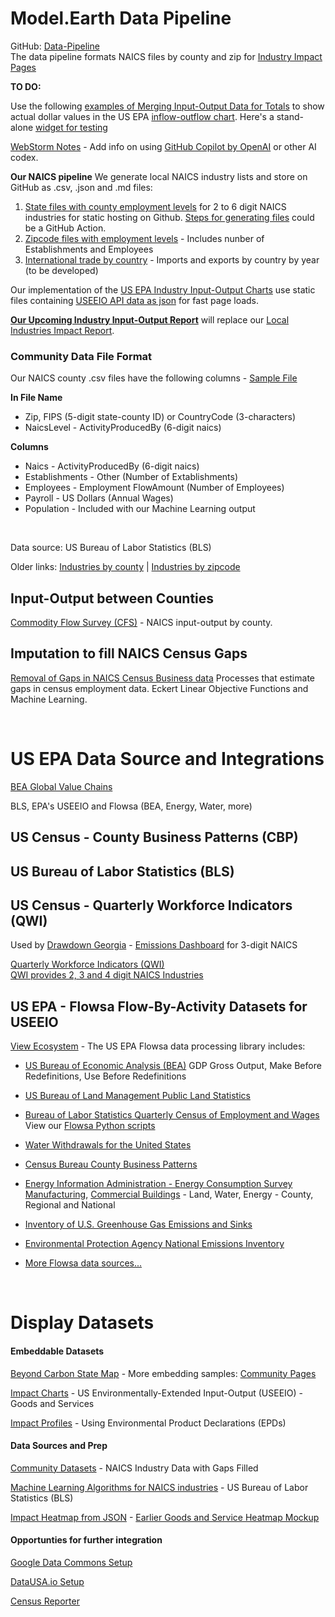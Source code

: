 # Model.Earth Data Pipeline

GitHub: [Data-Pipeline](https://github.com/modelearth/data-pipeline)  
The data pipeline formats NAICS files by county and zip for [Industry Impact Pages](https://model.earth/localsite/info/)  

**TO DO:**

Use the following [examples of Merging Input-Output Data for Totals](/localsite/info/data/totals/) to show actual dollar values in the US EPA [inflow-outflow chart](../../../io/charts/). Here's a stand-alone [widget for testing](http://localhost:8887/io/build/iochart.html#indicators=ENRG,GHG,VADD&sectors=113000,327310,327400,333613,335912,336111,562111,562212)

[WebStorm Notes](https://docs.google.com/document/d/1BKxx5Q5rtNgZ9cD-Hsgdi_nEL1YPCfPhKjbnIqMgCRI/edit?usp=sharing) - Add info on using [GitHub Copilot by OpenAI](https://github.com/features/copilot) or other AI codex.

**Our NAICS pipeline**
We generate local NAICS industry lists and store on GitHub as .csv, .json and .md files:
1. [State files with county employment levels](https://github.com/modelearth/community-data/tree/master/us/state) for 2 to 6 digit NAICS industries for static hosting on Github. [Steps for generating files](https://github.com/modelearth/community-data) could be a GitHub Action.     
2. [Zipcode files with employment levels](https://github.com/modelearth/community-data/tree/master/us/zipcodes/naics) - Includes nunber of Establishments and Employees 
3. [International trade by country](international) - Imports and exports by country by year (to be developed)  

Our implementation of the [US EPA Industry Input-Output Charts](../../../io/charts/) use static files containing [USEEIO API data as json](https://github.com/modelearth/io/tree/main/build/api) for fast page loads.

**[Our Upcoming Industry Input-Output Report](/localsite/info/naics/)** will replace our [Local Industries Impact Report](../../localsite/info/).
<br>

### Community Data File Format

Our NAICS county .csv files have the following columns - [Sample File](https://github.com/modelearth/community-data/blob/master/us/zipcodes/naics/3/0/3/1/8/zipcode30318-census-naics6-2018.csv)<!--[Sample File](https://github.com/modelearth/community-data/blob/master/us/state/GA/naics/GA_data_filled.csv)-->  

**In File Name**
- Zip, FIPS (5-digit state-county ID) or CountryCode (3-characters)  
- NaicsLevel - ActivityProducedBy (6-digit naics)  

**Columns**
- Naics - ActivityProducedBy (6-digit naics)  
- Establishments - Other (Number of Extablishments)  
- Employees - Employment FlowAmount (Number of Employees)  
- Payroll - US Dollars (Annual Wages)
- Population - Included with our Machine Learning output
<br>

Data source: US Bureau of Labor Statistics (BLS)

Older links: [Industries by county](https://github.com/modelearth/community-data/tree/master/us/state) | [Industries by zipcode](../../../community/industries/)  


## Input-Output between Counties

[Commodity Flow Survey (CFS)](https://github.com/modelearth/commodity-flow-survey) - NAICS input-output by county.

## Imputation to fill NAICS Census Gaps

[Removal of Gaps in NAICS Census Business data](research)
Processes that estimate gaps in census employment data.
Eckert Linear Objective Functions and Machine Learning.

<!-- This has been moved:  
To avoid gaps in county industry data, we'll use this [2018 data from Eckert](https://github.com/modelearth/community-data/tree/master/process/cbp).  
-->

<!--
[Embeddable IO Widgets](../../charts) use the [static JSON files](https://github.com/modelearth/io/tree/main/build/api) output from the [USEEIO API](https://github.com/USEPA/USEEIO_API/wiki).
We recommend that you work in [USEEIO-widgets repo](../../charts) if you are interested in interacting with the API data.
-->

<!--
    12-digit FIPS Code - state, county, tract, block group
    https://www.policymap.com/2012/08/tips-on-fips-a-quick-guide-to-geographic-place-codes-part-iii/
-->
<br>


# US EPA Data Source and Integrations

[BEA Global Value Chains](https://www.bea.gov/data/special-topics/global-value-chains)

BLS, EPA's USEEIO and Flowsa (BEA, Energy, Water, more)

## US Census - County Business Patterns (CBP)


## US Bureau of Labor Statistics (BLS)

<!--
Quarterly Census of Employment and Wages (QCEW) - Includes Latitude and Longitude of establishments
-->

## US Census - Quarterly Workforce Indicators (QWI)

Used by [Drawdown Georgia](https://cepl.gatech.edu/projects/Drawdown-Georgia) - [Emissions Dashboard](https://drawdownga.gatech.edu/) for 3-digit NAICS

<a href="https://www.census.gov/data/developers/data-sets/qwi.html">Quarterly Workforce Indicators (QWI)</a>  
[QWI provides 2, 3 and 4 digit NAICS Industries](https://lehd.ces.census.gov/data/schema/latest/lehd_public_use_schema.html#_industry)

<!--
We may combine QWI data with BLS data to estimate 6-digit naics employment and payroll based on the number of firms in a county and additional county attributes.
-->

<!--
* [US Department of Commerce](https://github.com/USEPA/flowsa/wiki/Available-Data#flow-by-activity-datasets)
-->

## US EPA - Flowsa Flow-By-Activity Datasets for USEEIO

[View Ecosystem](../../../io/about/api/) - The US EPA Flowsa data processing library includes:

* [US Bureau of Economic Analysis (BEA)](https://www.bea.gov/data/industries/gross-output-by-industry)
GDP Gross Output, Make Before Redefinitions, Use Before Redefinitions

* [US Bureau of Land Management Public Land Statistics](https://www.blm.gov/about/data/public-land-statistics)

* [Bureau of Labor Statistics Quarterly Census of Employment and Wages](https://www.bls.gov/cew/)  
View our [Flowsa Python scripts](flowsa)

* [Water Withdrawals for the United States](https://pubs.acs.org/doi/abs/10.1021/es903147k?journalCode=esthag)

* [Census Bureau County Business Patterns](https://www.census.gov/programs-surveys/cbp.html)

* [Energy Information Administration - Energy Consumption Survey](https://www.eia.gov/consumption/)
[Manufacturing](https://www.eia.gov/consumption/manufacturing/), [Commercial Buildings](https://www.eia.gov/consumption/commercial/) - Land, Water, Energy - County, Regional and National

* [Inventory of U.S. Greenhouse Gas Emissions and Sinks](https://www.epa.gov/ghgemissions/inventory-us-greenhouse-gas-emissions-and-sinks)

* [Environmental Protection Agency National Emissions Inventory](https://www.epa.gov/air-emissions-inventories/national-emissions-inventory-nei)

* [More Flowsa data sources...](https://github.com/USEPA/flowsa/wiki/Available-Data#flow-by-activity-datasets) 

<br>


# Display Datasets


#### Embeddable Datasets
<!-- ../#mapview=country -->
[Beyond Carbon State Map](../../../apps/beyondcarbon/#mapview=state) - More embedding samples: [Community Pages](../../../apps)

[Impact Charts](../../../io/charts/) - US Environmentally-Extended Input-Output (USEEIO) - Goods and Services 

[Impact Profiles](../../../io/template/) - Using Environmental Product Declarations (EPDs)


#### Data Sources and Prep

[Community Datasets](https://github.com/modelearth/community-data/) - NAICS Industry Data with Gaps Filled  

[Machine Learning Algorithms for NAICS industries](https://github.com/modelearth/machine-learning/) - US Bureau of Labor Statistics (BLS)

[Impact Heatmap from JSON](/io/build/sector_list.html?view=mosaic&count=50) - [Earlier Goods and Service Heatmap Mockup](../../../community/start/dataset/)


#### Opportunties for further integration

[Google Data Commons Setup](datacommons)  

[DataUSA.io Setup](datausa)  

[Census Reporter](../../../community/resources/censusreporter/)
<!--

[EPA Flowsa Setup](flowsa) - includes U.S. Bureau of Labor Statistics (BLS) industry data  

---
<br>
Are any maps or navigation standards using YAML for layer lists (instead of [json](ga-layers.json)?)  
[YAML Sample](https://nodeca.github.io/js-yaml/) - [Source](https://github.com/nodeca/js-yaml)
-->